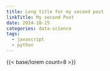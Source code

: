 ```yaml
---
title: Long title for my second post
linkTitle: My second Post
date: 2024-10-15
categories: data-science
tags:
  - javascript
  - python
---
```

{{< base/lorem count=8 >}}
